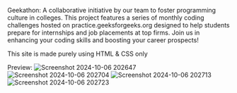 Geekathon: A collaborative initiative by our team to foster programming culture in colleges. This project features a series of monthly coding challenges hosted on practice.geeksforgeeks.org designed to help students prepare for internships and job placements at top firms. Join us in enhancing your coding skills and boosting your career prospects!

This site is made purely using HTML & CSS only

Preview:
![Screenshot 2024-10-06 202647](https://github.com/user-attachments/assets/c89c9782-00f1-490a-bd24-7bcbfec4b35c)
![Screenshot 2024-10-06 202704](https://github.com/user-attachments/assets/c8a2fa50-9f55-45d5-87af-286173dd8ca5)
![Screenshot 2024-10-06 202713](https://github.com/user-attachments/assets/b5407698-b934-43e0-843e-e471057b0710)
![Screenshot 2024-10-06 202723](https://github.com/user-attachments/assets/84b1d7d0-cde0-4a55-ab79-ef0b32fb6935)


